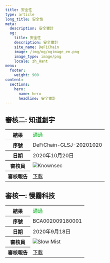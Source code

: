 ```yaml
---
title: 安全性
type: article
long_title: 安全性
meta:
  description: 安全審計
  og:
    title: 安全性
    description: 安全審計
    site_name: DeFiChain
    image: /img/og/ogimage_en.png
    image_type: image/png
    locale: zh_Hant
menu:
  footer:
    weight: 900
content:
  sections:
    hero:
      name: hero
      headline: 安全審計
---
```


## 審核二: 知道創宇

<table>
  <tr>
    <th>結果</th>
    <td>
      <span style="color:#02B31B;">通過</span>
    </td>
  </tr>
  <tr>
    <th>序號</th>
    <td>DeFiChain-GLSJ-20201020</td>
  </tr>
  <tr>
    <th>日期</th>
    <td>2020年10月20日</td>
  </tr>
  <tr>
    <th>審核員</th>
    <td>
      <img class="cert-link" src="/img/external/logo-knownsec.png" srcset="/img/external/logo-knownsec.png 1x, /img/external/logo-knownsec@2x.png 2x" alt="Knownsec">
    </td>
  </tr>
  <tr>
    <th>審核報告</th>
    <td>
      <a href="/downloads/DeFiChain-Security-Audit-Report-V1.pdf" target="_blank">下載</a>
    </td>
  </tr>
</table>

## 審核一: 慢霧科技

<table>
  <tr>
    <th>結果</th>
    <td>
      <span style="color:#02B31B;">通過</span>
    </td>
  </tr>
  <tr>
    <th>序號</th>
    <td>BCA002009180001</td>
  </tr>
  <tr>
    <th>日期</th>
    <td>2020年9月18日</td>
  </tr>
  <tr>
    <th>審核員</th>
    <td>
      <img class="cert-link" src="/img/external/logo-slowmist.png" srcset="/img/external/logo-slowmist.png 1x, /img/external/logo-slowmist@2x.png 2x" alt="Slow Mist">
    </td>
  </tr>
  <tr>
    <th>審核報告</th>
    <td>
      <a href="/downloads/defichain-security-audit-slowmist.pdf" target="_blank">下載</a>
    </td>
  </tr>
</table>